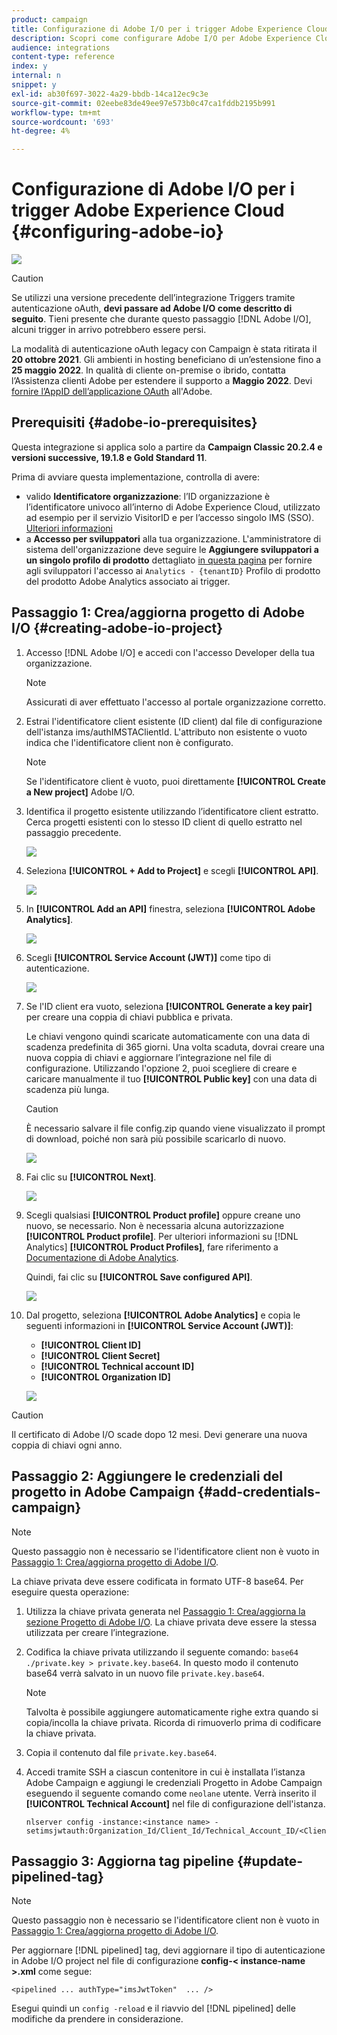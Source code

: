 ```yaml
---
product: campaign
title: Configurazione di Adobe I/O per i trigger Adobe Experience Cloud
description: Scopri come configurare Adobe I/O per Adobe Experience Cloud Triggers
audience: integrations
content-type: reference
index: y
internal: n
snippet: y
exl-id: ab30f697-3022-4a29-bbdb-14ca12ec9c3e
source-git-commit: 02eebe83de49ee97e573b0c47ca1fddb2195b991
workflow-type: tm+mt
source-wordcount: '693'
ht-degree: 4%

---
```


# Configurazione di Adobe I/O per i trigger Adobe Experience Cloud {#configuring-adobe-io}

![](../../assets/v7-only.svg)

>[!CAUTION]
>
>Se utilizzi una versione precedente dell’integrazione Triggers tramite autenticazione oAuth, **devi passare ad Adobe I/O come descritto di seguito**.
>Tieni presente che durante questo passaggio [!DNL Adobe I/O], alcuni trigger in arrivo potrebbero essere persi.
>
>La modalità di autenticazione oAuth legacy con Campaign è stata ritirata il **20 ottobre 2021**. Gli ambienti in hosting beneficiano di un’estensione fino a **25 maggio 2022**. In qualità di cliente on-premise o ibrido, contatta l’Assistenza clienti Adobe per estendere il supporto a **Maggio 2022**. Devi [fornire l’AppID dell’applicazione OAuth](../../integrations/using/configuring-pipeline.md?lang=en#step-optional) all&#39;Adobe.

## Prerequisiti {#adobe-io-prerequisites}

Questa integrazione si applica solo a partire da **Campaign Classic 20.2.4 e versioni successive, 19.1.8 e Gold Standard 11**.

Prima di avviare questa implementazione, controlla di avere:

* valido **Identificatore organizzazione**: l’ID organizzazione è l’identificatore univoco all’interno di Adobe Experience Cloud, utilizzato ad esempio per il servizio VisitorID e per l’accesso singolo IMS (SSO). [Ulteriori informazioni](https://experienceleague.adobe.com/docs/core-services/interface/administration/organizations.html?lang=it)
* a **Accesso per sviluppatori** alla tua organizzazione. L&#39;amministratore di sistema dell&#39;organizzazione deve seguire le **Aggiungere sviluppatori a un singolo profilo di prodotto** dettagliato [in questa pagina](https://helpx.adobe.com/enterprise/using/manage-developers.html) per fornire agli sviluppatori l&#39;accesso ai `Analytics - {tenantID}` Profilo di prodotto del prodotto Adobe Analytics associato ai trigger.

## Passaggio 1: Crea/aggiorna progetto di Adobe I/O {#creating-adobe-io-project}

1. Accesso [!DNL Adobe I/O] e accedi con l&#39;accesso Developer della tua organizzazione.

   >[!NOTE]
   >
   > Assicurati di aver effettuato l&#39;accesso al portale organizzazione corretto.

1. Estrai l&#39;identificatore client esistente (ID client) dal file di configurazione dell&#39;istanza ims/authIMSTAClientId. L&#39;attributo non esistente o vuoto indica che l&#39;identificatore client non è configurato.

   >[!NOTE]
   >
   >Se l&#39;identificatore client è vuoto, puoi direttamente **[!UICONTROL Create a New project]** Adobe I/O.

1. Identifica il progetto esistente utilizzando l’identificatore client estratto. Cerca progetti esistenti con lo stesso ID client di quello estratto nel passaggio precedente.

   ![](assets/do-not-localize/adobe_io_8.png)

1. Seleziona **[!UICONTROL + Add to Project]** e scegli **[!UICONTROL API]**.

   ![](assets/do-not-localize/adobe_io_1.png)

1. In **[!UICONTROL Add an API]** finestra, seleziona **[!UICONTROL Adobe Analytics]**.

   ![](assets/do-not-localize/adobe_io_2.png)

1. Scegli **[!UICONTROL Service Account (JWT)]** come tipo di autenticazione.

   ![](assets/do-not-localize/adobe_io_3.png)

1. Se l&#39;ID client era vuoto, seleziona **[!UICONTROL Generate a key pair]** per creare una coppia di chiavi pubblica e privata.

   Le chiavi vengono quindi scaricate automaticamente con una data di scadenza predefinita di 365 giorni. Una volta scaduta, dovrai creare una nuova coppia di chiavi e aggiornare l’integrazione nel file di configurazione. Utilizzando l&#39;opzione 2, puoi scegliere di creare e caricare manualmente il tuo **[!UICONTROL Public key]** con una data di scadenza più lunga.

   >[!CAUTION]
   >
   >È necessario salvare il file config.zip quando viene visualizzato il prompt di download, poiché non sarà più possibile scaricarlo di nuovo.

   ![](assets/do-not-localize/adobe_io_4.png)

1. Fai clic su **[!UICONTROL Next]**.

   ![](assets/do-not-localize/adobe_io_5.png)

1. Scegli qualsiasi **[!UICONTROL Product profile]** oppure creane uno nuovo, se necessario. Non è necessaria alcuna autorizzazione **[!UICONTROL Product profile]**. Per ulteriori informazioni su [!DNL Analytics] **[!UICONTROL Product Profiles]**, fare riferimento a [Documentazione di Adobe Analytics](https://experienceleague.adobe.com/docs/analytics/admin/admin-console/home.html#admin-console).

   Quindi, fai clic su **[!UICONTROL Save configured API]**.

   ![](assets/do-not-localize/adobe_io_6.png)

1. Dal progetto, seleziona **[!UICONTROL Adobe Analytics]** e copia le seguenti informazioni in **[!UICONTROL Service Account (JWT)]**:

   * **[!UICONTROL Client ID]**
   * **[!UICONTROL Client Secret]**
   * **[!UICONTROL Technical account ID]**
   * **[!UICONTROL Organization ID]**

   ![](assets/do-not-localize/adobe_io_7.png)

>[!CAUTION]
>
>Il certificato di Adobe I/O scade dopo 12 mesi. Devi generare una nuova coppia di chiavi ogni anno.

## Passaggio 2: Aggiungere le credenziali del progetto in Adobe Campaign {#add-credentials-campaign}

>[!NOTE]
>
>Questo passaggio non è necessario se l&#39;identificatore client non è vuoto in [Passaggio 1: Crea/aggiorna progetto di Adobe I/O](#creating-adobe-io-project).

La chiave privata deve essere codificata in formato UTF-8 base64. Per eseguire questa operazione:

1. Utilizza la chiave privata generata nel [Passaggio 1: Crea/aggiorna la sezione Progetto di Adobe I/O](#creating-adobe-io-project). La chiave privata deve essere la stessa utilizzata per creare l’integrazione.

1. Codifica la chiave privata utilizzando il seguente comando: `base64 ./private.key > private.key.base64`. In questo modo il contenuto base64 verrà salvato in un nuovo file `private.key.base64`.

   >[!NOTE]
   >
   >Talvolta è possibile aggiungere automaticamente righe extra quando si copia/incolla la chiave privata. Ricorda di rimuoverlo prima di codificare la chiave privata.

1. Copia il contenuto dal file `private.key.base64`.

1. Accedi tramite SSH a ciascun contenitore in cui è installata l’istanza Adobe Campaign e aggiungi le credenziali Progetto in Adobe Campaign eseguendo il seguente comando come `neolane` utente. Verrà inserito il **[!UICONTROL Technical Account]** nel file di configurazione dell&#39;istanza.

   ```
   nlserver config -instance:<instance name> -setimsjwtauth:Organization_Id/Client_Id/Technical_Account_ID/<Client_Secret>/<Base64_encoded_Private_Key>
   ```

## Passaggio 3: Aggiorna tag pipeline {#update-pipelined-tag}

>[!NOTE]
>
>Questo passaggio non è necessario se l&#39;identificatore client non è vuoto in [Passaggio 1: Crea/aggiorna progetto di Adobe I/O](#creating-adobe-io-project).

Per aggiornare [!DNL pipelined] tag, devi aggiornare il tipo di autenticazione in Adobe I/O project nel file di configurazione **config-&lt; instance-name >.xml** come segue:

```
<pipelined ... authType="imsJwtToken"  ... />
```

Esegui quindi un `config -reload` e il riavvio del [!DNL pipelined] delle modifiche da prendere in considerazione.
